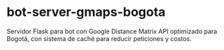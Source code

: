 # bot-server-gmaps-bogota

Servidor Flask para bot con Google Distance Matrix API optimizado para Bogotá, con sistema de caché para reducir peticiones y costos.